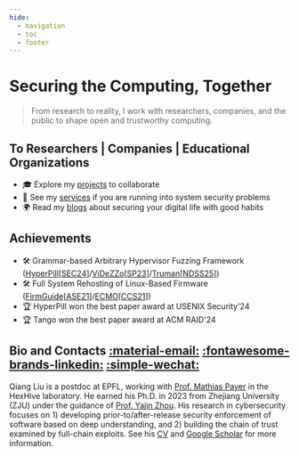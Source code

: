 ```yaml
---
hide:
  - navigation
  - toc
  - footer
---
```


# Securing the Computing, Together

>From research to reality, I work with researchers, companies, and
the public to shape open and trustworthy computing.

## To Researchers | Companies | Educational Organizations

+ 🎓 Explore my [projects](projects/index.md) to collaborate
+ 💼 See my [services](./services.md) if you are running into system security problems
+ 🌍 Read my [blogs](./blog/index.md) about securing your digital life with good habits

## Achievements

+ 🛠️ Grammar-based Arbitrary Hypervisor Fuzzing Framework
([HyperPill](https://github.com/HexHive/HyperPill)[[SEC24](./papers/hyperpill-sec24.pdf)]/[ViDeZZo](https://github.com/HexHive/videzzo)[[SP23](./papers/videzzo-sp23.pdf)]/[Truman](https://github.com/vul337/Truman)[[NDSS25]](./papers/truman-ndss25.pdf))
+ 🛠️ Full System Rehosting of Linux-Based Firmware
([FirmGuide](https://github.com/cyruscyliu/firmguide)[[ASE21](./papers/firmguide-ase21.pdf)]/[ECMO](https://github.com/valour01/ecmo)[[CCS21](./papers/ecmo-ccs21.pdf)])
+ 🏆 HyperPill won the best paper award at USENIX Security'24
+ 🏆 Tango won the best paper award at ACM RAID'24

## Bio and Contacts [:material-email:](mailto:cyruscyliu@gmail.com) [:fontawesome-brands-linkedin:](https://www.linkedin.com/in/qiangliu15/) [:simple-wechat:](weixin://dl/chat?ocat01)

Qiang Liu is a postdoc at EPFL, working with [Prof. Mathias
Payer](https://nebelwelt.net/) in the HexHive laboratory. He earned his Ph.D. in
2023 from Zhejiang University (ZJU) under the guidance of [Prof. Yajin
Zhou](https://yajin.org/). His research in cybersecurity focuses on 1)
developing prior-to/after-release security enforcement of software based on deep
understanding, and 2) building the chain of trust examined by full-chain
exploits. See his [CV](./Qiang_s_CV.pdf) and [Google
Scholar](https://scholar.google.com/citations?user=fa1uB2sAAAAJ&hl=en) for more
information.

